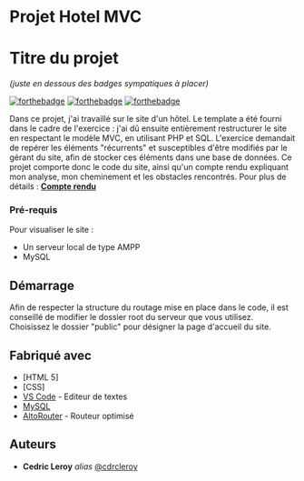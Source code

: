 # Projet Hotel MVC

# Titre du projet
_(juste en dessous des badges sympatiques à placer)_

[![forthebadge](https://forthebadge.com/images/badges/validated-html5.svg)](https://forthebadge.com) [![forthebadge](https://forthebadge.com/images/badges/uses-css.svg)](https://forthebadge.com) [![forthebadge](https://forthebadge.com/images/badges/powered-by-black-magic.svg)](https://forthebadge.com)

Dans ce projet, j'ai travaillé sur le site d'un hôtel. Le template a été fourni dans le cadre de l'exercice : j'ai dû ensuite entièrement restructurer le site en respectant le modèle MVC, en utilisant PHP et SQL.
L'exercice demandait de repérer les éléments "récurrents" et susceptibles d'être modifiés par le gérant du site, afin de stocker ces éléments dans une base de données.
Ce projet comporte donc le code du site, ainsi qu'un compte rendu expliquant mon analyse, mon cheminement et les obstacles rencontrés.
Pour plus de détails : <a href="(https://github.com/cdrcleroy/hotelMVC/blob/main/doc/compte_rendu.pdf)"><strong>Compte rendu</strong></a>


### Pré-requis

Pour visualiser le site :
- Un serveur local de type AMPP
- MySQL


## Démarrage

Afin de respecter la structure du routage mise en place dans le code, il est conseillé de modifier le dossier root du serveur que vous utilisez.
Choisissez le dossier "public" pour désigner la page d'accueil du site.

## Fabriqué avec

* [HTML 5]
* [CSS]
* [VS Code](https://code.visualstudio.com/) - Editeur de textes
* [MySQL](https://www.mysql.com/fr/)
* [AltoRouter](https://github.com/dannyvankooten/AltoRouter) - Routeur optimisé


## Auteurs

* **Cedric Leroy** _alias_ [@cdrcleroy](https://github.com/cdrcleroy)



